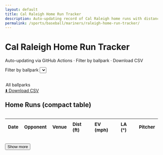 ```yaml
---
layout: default
title: Cal Raleigh Home Run Tracker
description: Auto-updating record of Cal Raleigh home runs with distance, EV, LA, and ballpark filter.
permalink: /sports/baseball/mariners/raleigh-home-run-tracker/
---
```



<h1>Cal Raleigh Home Run Tracker</h1>
<p class="subtitle">Auto-updating via GitHub Actions · Filter by ballpark · Download CSV</p>

<label for="venueFilter" class="sr-only">Filter by ballpark</label>
<select id="venueFilter" style="margin:0 0 1rem 0;">
  <option value="all">All ballparks</option>
</select>

<div style="margin: 0 0 1rem 0;">
  <a class="chip" href="{{ '/assets/data/raleigh_hr.csv' | relative_url }}" download>⬇️ Download CSV</a>
</div>

<canvas id="hrTimeline" width="900" height="360" aria-label="Home run distance over time"></canvas>

<h2 style="margin-top:1.25rem;">Home Runs (compact table)</h2>
<div class="table-wrap">
  <table id="hrTable" class="compact">
    <thead>
      <tr>
        <th>Date</th>
        <th>Opponent</th>
        <th>Venue</th>
        <th>Dist (ft)</th>
        <th>EV (mph)</th>
        <th>LA (°)</th>
        <th>Pitcher</th>
      </tr>
    </thead>
    <tbody></tbody>
  </table>
</div>
<button id="showMore" type="button" style="margin-top:.75rem;">Show more</button>

<!-- Chart.js + date adapter -->
<script src="https://cdn.jsdelivr.net/npm/chart.js@4.4.1/dist/chart.umd.min.js"></script>
<script src="https://cdn.jsdelivr.net/npm/chartjs-adapter-date-fns@3"></script>

<script>
(async function(){
  const url = '{{ "/assets/data/raleigh_hr.json" | relative_url }}?v={{ site.github.build_revision }}';
  let raw = [];
  try {
    const res = await fetch(url, { cache: 'no-store' });
    if (!res.ok) throw new Error('fetch failed: ' + res.status);
    raw = await res.json();
  } catch (e) {
    console.error('Could not load data:', e);
    document.getElementById('hrTimeline').insertAdjacentHTML(
      'beforebegin',
      '<p style="color:var(--muted)">No data available yet. Try again after the next update.</p>'
    );
    return;
  }
  if (!Array.isArray(raw) || raw.length === 0) {
    document.getElementById('hrTimeline').insertAdjacentHTML(
      'beforebegin',
      '<p style="color:var(--muted)">No regular-season home runs found for the selected window.</p>'
    );
    return;
  }

  // ...your existing sorting/chart/table code...
})();
</script>


<style>
/* compact table styling (feel free to move into custom.css) */
.table-wrap{ overflow:auto; border:1px solid var(--border); border-radius:8px; }
table.compact{ width:100%; border-collapse: collapse; font-size:.95rem; }
table.compact thead th{
  position: sticky; top: 0; background: var(--surface);
  text-align:left; padding:.5rem .6rem; border-bottom:1px solid var(--border);
}
table.compact tbody td{ padding:.45rem .6rem; border-bottom:1px solid var(--border); white-space:nowrap; }
table.compact tbody tr:hover{ background: rgba(0,0,0,.03); }
</style>
